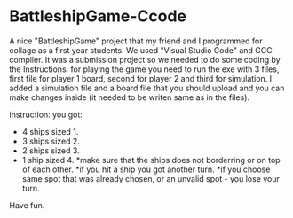 # BattleshipGame-Ccode
A nice "BattleshipGame" project that my friend and I programmed for collage as a first year students. 
We used "Visual Studio Code" and GCC compiler.
It was a submission project so we needed to do some coding by the Instructions.
for playing the game you need to run the exe with 3 files, first file for player 1 board, second for player 2 and third for simulation.
I added a simulation file and a board file that you should upload and you can make changes inside (it needed to be writen same as in the files).

instruction:
you got:
* 4 ships sized 1.
* 3 ships sized 2.
* 2 ships sized 3.
* 1 ship sized 4.
*make sure that the ships does not borderring or on top of each other.
*if you hit a ship you got another turn.
*if you choose same spot that was already chosen, or an unvalid spot - you lose your turn.

Have fun.
